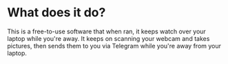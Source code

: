 # What does it do?
This is a free-to-use software that when ran, it keeps watch over your laptop while you're away. It keeps on scanning your webcam and takes pictures, then sends them to you via Telegram while you're away from your laptop.